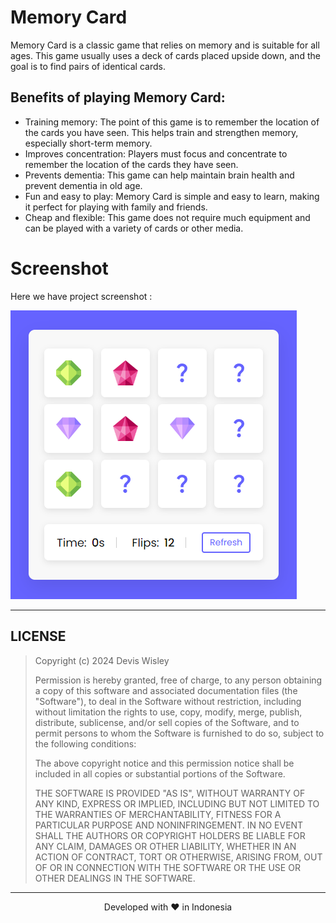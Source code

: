 # Memory Card
Memory Card is a classic game that relies on memory and is suitable for all ages. This game usually uses a deck of cards placed upside down, and the goal is to find pairs of identical cards.

## Benefits of playing Memory Card:
* Training memory: The point of this game is to remember the location of the cards you have seen. This helps train and strengthen memory, especially short-term memory.
* Improves concentration: Players must focus and concentrate to remember the location of the cards they have seen.
* Prevents dementia: This game can help maintain brain health and prevent dementia in old age.
* Fun and easy to play: Memory Card is simple and easy to learn, making it perfect for playing with family and friends.
* Cheap and flexible: This game does not require much equipment and can be played with a variety of cards or other media.

# Screenshot
Here we have project screenshot :

![screenshot](screenshot.png)
<hr>

## LICENSE
> Copyright (c) 2024 Devis Wisley 
>
> Permission is hereby granted, free of charge, to any person obtaining a copy
> of this software and associated documentation files (the "Software"), to deal
> in the Software without restriction, including without limitation the rights
> to use, copy, modify, merge, publish, distribute, sublicense, and/or sell
> copies of the Software, and to permit persons to whom the Software is
> furnished to do so, subject to the following conditions:
>
> The above copyright notice and this permission notice shall be included in all
> copies or substantial portions of the Software.
>
> THE SOFTWARE IS PROVIDED "AS IS", WITHOUT WARRANTY OF ANY KIND, EXPRESS OR
> IMPLIED, INCLUDING BUT NOT LIMITED TO THE WARRANTIES OF MERCHANTABILITY,
> FITNESS FOR A PARTICULAR PURPOSE AND NONINFRINGEMENT. IN NO EVENT SHALL THE
> AUTHORS OR COPYRIGHT HOLDERS BE LIABLE FOR ANY CLAIM, DAMAGES OR OTHER
> LIABILITY, WHETHER IN AN ACTION OF CONTRACT, TORT OR OTHERWISE, ARISING FROM,
> OUT OF OR IN CONNECTION WITH THE SOFTWARE OR THE USE OR OTHER DEALINGS IN THE
> SOFTWARE.

<hr>
<p align="center">
Developed with ❤️ in Indonesia 
</p>